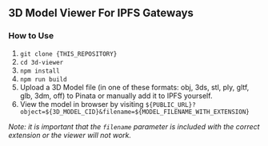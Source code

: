 ## 3D Model Viewer For IPFS Gateways

### How to Use

1. `git clone {THIS_REPOSITORY}`
2. `cd 3d-viewer`
3. `npm install`
4. `npm run build`
6. Upload a 3D Model file (in one of these formats: obj, 3ds, stl, ply, gltf, glb, 3dm, off) to Pinata or manually add it to IPFS yourself.
7. View the model in browser by visiting `${PUBLIC_URL}?object=${3D_MODEL_CID}&filename=${MODEL_FILENAME_WITH_EXTENSION}`

*Note: it is important that the `filename` parameter is included with the correct extension or the viewer will not work.*